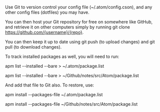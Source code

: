  Use Git to version control your config file (~/.atom/config.cson), and any other config files (dotfiles) you may have.

You can then host your Git repository for free on somewhere like GitHub, and retrieve it on other computers simply by running git clone https://github.com/{username}/{repo}.

You can then keep it up to date using git push (to upload changes) and git pull (to download changes).

To track installed packages as well, you will need to run:

apm list --installed --bare > ~/.atom/package.list

apm list --installed --bare > ~/Github/notes/src/Atom/package.list

And add that file to Git also. To restore, use:

apm install --packages-file ~/.atom/package.list

apm install --packages-file ~/Github/notes/src/Atom/package.list
